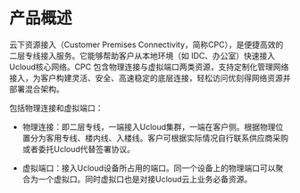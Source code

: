 # 产品概述

云下资源接入（Customer Premises Connectivity，简称CPC），是便捷高效的二层专线接入服务。它能够帮助客户从本地环境（如 IDC、办公室）快速接入Ucloud核心网络。CPC 包含物理连接与虚拟端口两类资源，支持定制化管理网络接入，为客户构建灵活、安全、高速稳定的底层连接，轻松访问优刻得网络资源并部署混合架构。

包括物理连接和虚拟端口：

- 物理连接：即二层专线，一端接入Ucloud集群，一端在客户侧。根据物理位置分为客用专线、楼内线、入楼线。客户可根据实际情况自行联系供应商采购或者委托Ucloud代替签署协议。

- 虚拟端口：接入Ucloud设备所占用的端口。同一个设备上的物理端口可以聚合为一个虚拟口。同时虚拟口也是对接Ucloud云上业务必备资源。

